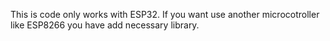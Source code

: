 This is code only works with ESP32. If you want use another microcotroller like ESP8266 you have add necessary library.
